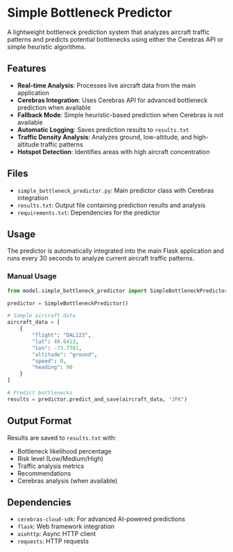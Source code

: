 # Simple Bottleneck Predictor

A lightweight bottleneck prediction system that analyzes aircraft traffic patterns and predicts potential bottlenecks using either the Cerebras API or simple heuristic algorithms.

## Features

- **Real-time Analysis**: Processes live aircraft data from the main application
- **Cerebras Integration**: Uses Cerebras API for advanced bottleneck prediction when available
- **Fallback Mode**: Simple heuristic-based prediction when Cerebras is not available
- **Automatic Logging**: Saves prediction results to `results.txt`
- **Traffic Density Analysis**: Analyzes ground, low-altitude, and high-altitude traffic patterns
- **Hotspot Detection**: Identifies areas with high aircraft concentration

## Files

- `simple_bottleneck_predictor.py`: Main predictor class with Cerebras integration
- `results.txt`: Output file containing prediction results and analysis
- `requirements.txt`: Dependencies for the predictor

## Usage

The predictor is automatically integrated into the main Flask application and runs every 30 seconds to analyze current aircraft traffic patterns.

### Manual Usage

```python
from model.simple_bottleneck_predictor import SimpleBottleneckPredictor

predictor = SimpleBottleneckPredictor()

# Sample aircraft data
aircraft_data = [
    {
        "flight": "DAL123",
        "lat": 40.6413,
        "lon": -73.7781,
        "altitude": "ground",
        "speed": 0,
        "heading": 90
    }
]

# Predict bottlenecks
results = predictor.predict_and_save(aircraft_data, "JFK")
```

## Output Format

Results are saved to `results.txt` with:
- Bottleneck likelihood percentage
- Risk level (Low/Medium/High)
- Traffic analysis metrics
- Recommendations
- Cerebras analysis (when available)

## Dependencies

- `cerebras-cloud-sdk`: For advanced AI-powered predictions
- `flask`: Web framework integration
- `aiohttp`: Async HTTP client
- `requests`: HTTP requests